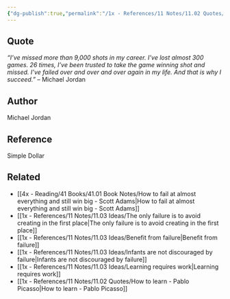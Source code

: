 ```yaml
---
{"dg-publish":true,"permalink":"/1x - References/11 Notes/11.02 Quotes/Ive failed over and over and over again in my life. And that is why I succeed - Michael Jordan./","title":"Ive failed over and over and over again in my life. And that is why I succeed - Michael Jordan.","noteIcon":"","created":"2023-08-26T09:23:19.965+03:00","updated":"2024-02-14T20:18:41.308+03:00"}
---
```



## Quote
_“I’ve missed more than 9,000 shots in my career. I’ve lost almost 300 games. 26 times, I’ve been trusted to take the game winning shot and missed. I’ve failed over and over and over again in my life. And that is why I succeed.”_ – Michael Jordan

## Author
Michael Jordan

## Reference
Simple Dollar

## Related
- [[4x - Reading/41 Books/41.01 Book Notes/How to fail at almost everything and still win big - Scott Adams\|How to fail at almost everything and still win big - Scott Adams]]
- [[1x - References/11 Notes/11.03 Ideas/The only failure is to avoid creating in the first place\|The only failure is to avoid creating in the first place]]
- [[1x - References/11 Notes/11.03 Ideas/Benefit from failure\|Benefit from failure]]
- [[1x - References/11 Notes/11.03 Ideas/Infants are not discouraged by failure\|Infants are not discouraged by failure]]
- [[1x - References/11 Notes/11.03 Ideas/Learning requires work\|Learning requires work]]
- [[1x - References/11 Notes/11.02 Quotes/How to learn - Pablo Picasso\|How to learn - Pablo Picasso]]
